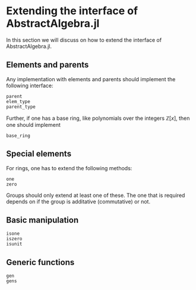 # Extending the interface of AbstractAlgebra.jl

In this section we will discuss on how to extend the interface of
AbstractAlgebra.jl.

## Elements and parents

Any implementation with elements and parents should implement the following
interface:

```@docs
parent
elem_type
parent_type
```

Further, if one has a base ring, like polynomials over the integers
$\mathbb{Z}[x]$, then one should implement

```@docs
base_ring
```

## Special elements

For rings, one has to extend the following methods:

```@docs
one
zero
```

Groups should only extend at least one of these. The one that is required
depends on if the group is additative (commutative) or not.

## Basic manipulation

```@docs
isone
iszero
isunit
```

## Generic functions

```@docs
gen
gens
```
